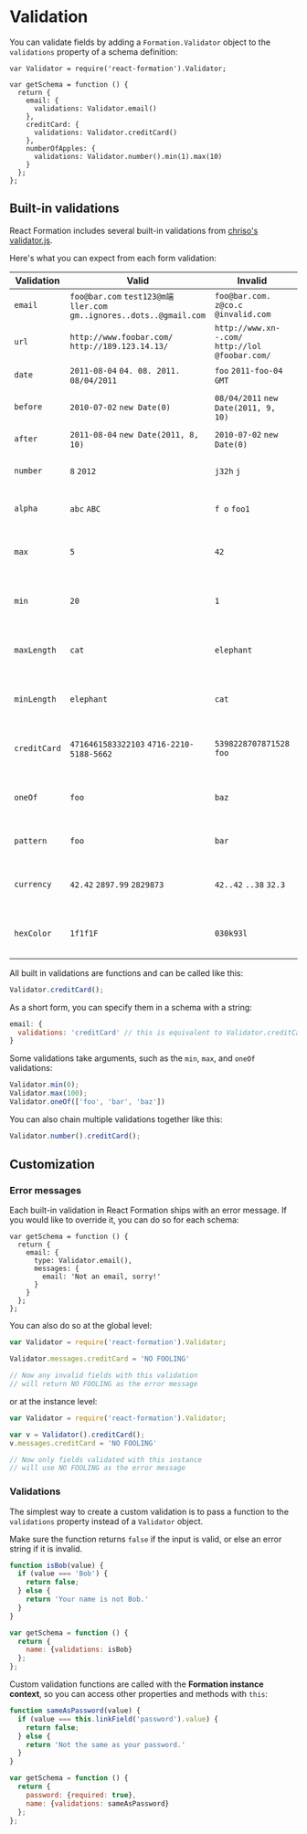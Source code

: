 # Validation

You can validate fields by adding a `Formation.Validator` object to the `validations` property of a schema definition:

```jsx{6,9,12}
var Validator = require('react-formation').Validator;

var getSchema = function () {
  return {
    email: {
      validations: Validator.email()
    },
    creditCard: {
      validations: Validator.creditCard()
    },
    numberOfApples: {
      validations: Validator.number().min(1).max(10)
    }
  };
};
```

## Built-in validations

React Formation includes several built-in validations from [chriso's validator.js](http://github.com/chriso/validator.js).

Here's what you can expect from each form validation:

<div class="validationTable">

Validation | Valid | Invalid | Description
-----------|-------|---------|-------------
`email`|`foo@bar.com` `test123@m端ller.com` `gm..ignores..dots..@gmail.com`|`foo@bar.com.` `z@co.c` `@invalid.com`|Checks if valid email
`url`|`http://www.foobar.com/` `http://189.123.14.13/`|`http://www.xn--.com/` `http://lol @foobar.com/`|Check if valid URL
`date`|`2011-08-04` `04. 08. 2011.` `08/04/2011`|`foo` `2011-foo-04` `GMT`|Check if valid date
`before`|`2010-07-02` `new Date(0)`|`08/04/2011` `new Date(2011, 9, 10)`|Check if date is before
`after`|`2011-08-04` `new Date(2011, 8, 10)`|`2010-07-02` `new Date(0)`|Check if date is after
`number`|`8` `2012`|`j32h` `j`|Checks if valid number
`alpha`|`abc` `ABC`|`f o` `foo1`|Check if string is only letters
`max`|`5`|`42`|Check if number is below a given max
`min`|`20`|`1`|Check if number is above a given min
`maxLength`|`cat`|`elephant`|Check if string length is below a given max
`minLength`|`elephant`|`cat`|Check if string length is above a given min
`creditCard`|`4716461583322103` `4716-2210-5188-5662`|`5398228707871528` `foo`|Check is credit card number is valid
`oneOf`|`foo`|`baz`|Check if string matches a given string
`pattern`|`foo`|`bar`|Check if string matches
`currency`|`42.42` `2897.99` `2829873`|`42..42` `..38` `32.3`|Check if valid currency value
`hexColor`|`1f1f1F`|`030k93l`|Check if valid hexadecimal color value

</div>


All built in validations are functions and can be called like this:

```jsx
Validator.creditCard();
```

As a short form, you can specify them in a schema with a string:

```jsx
email: {
  validations: 'creditCard' // this is equivalent to Validator.creditCard();
}
```

Some validations take arguments, such as the `min`, `max`, and `oneOf` validations:

```jsx
Validator.min(0);
Validator.max(100);
Validator.oneOf(['foo', 'bar', 'baz'])
```

You can also chain multiple validations together like this:

```jsx
Validator.number().creditCard();
```

## Customization

### Error messages

Each built-in validation in React Formation ships with an error message. If you would like to override it, you can do so for each schema:

```jsx{5-7}
var getSchema = function () {
  return {
    email: {
      type: Validator.email(),
      messages: {
        email: 'Not an email, sorry!'
      }
    }
  };
};
```


You can also do so at the global level:

```jsx
var Validator = require('react-formation').Validator;

Validator.messages.creditCard = 'NO FOOLING'

// Now any invalid fields with this validation
// will return NO FOOLING as the error message
```

or at the instance level:

```jsx
var Validator = require('react-formation').Validator;

var v = Validator().creditCard();
v.messages.creditCard = 'NO FOOLING'

// Now only fields validated with this instance
// will use NO FOOLING as the error message
```

### Validations

The simplest way to create a custom validation is to pass a function to the `validations` property instead of a `Validator` object.

Make sure the function returns `false` if the input is valid, or else an error string if it is invalid.

```jsx
function isBob(value) {
  if (value === 'Bob') {
    return false;
  } else {
    return 'Your name is not Bob.'
  }
}

var getSchema = function () {
  return {
    name: {validations: isBob}
  };
};
```

Custom validation functions are called with the **Formation instance context**, so you can access other properties and methods with `this`:

```jsx
function sameAsPassword(value) {
  if (value === this.linkField('password').value) {
    return false;
  } else {
    return 'Not the same as your password.'
  }
}

var getSchema = function () {
  return {
    password: {required: true},
    name: {validations: sameAsPassword}
  };
};
```


